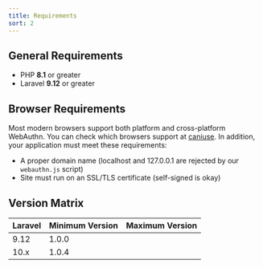 ```yaml
---
title: Requirements
sort: 2
---
```


## General Requirements

- PHP **8.1** or greater
- Laravel **9.12** or greater

## Browser Requirements

Most modern browsers support both platform and cross-platform WebAuthn. You can check which browsers support at [caniuse](https://caniuse.com/webauthn). In addition,
your application must meet these requirements:

- A proper domain name (localhost and 127.0.0.1 are rejected by our `webauthn.js` script)
- Site must run on an SSL/TLS certificate (self-signed is okay)

## Version Matrix

| Laravel | Minimum Version | Maximum Version |
| ------- | --------------- | --------------- |
| 9.12    | 1.0.0           |                 |
| 10.x    | 1.0.4           |                 |

